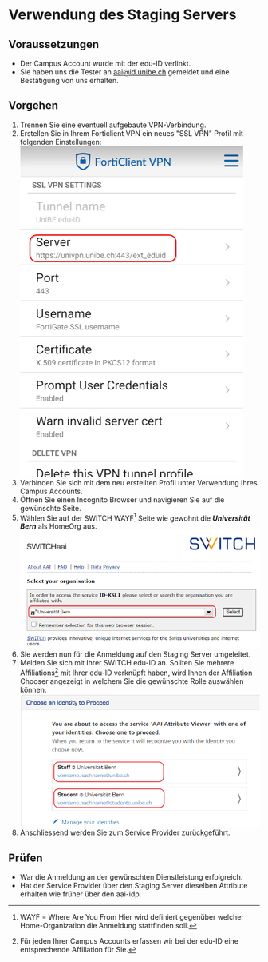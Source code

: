 # Verwendung des Staging Servers

## Voraussetzungen

- Der Campus Account wurde mit der edu-ID verlinkt.
- Sie haben uns die Tester an aai@id.unibe.ch gemeldet und eine Bestätigung von uns erhalten.

## Vorgehen

1. Trennen Sie eine eventuell aufgebaute VPN-Verbindung.
2. Erstellen Sie in Ihrem Forticlient VPN ein neues "SSL VPN" Profil mit folgenden Einstellungen:
![VPN Profil Android](./img/vpn_profile_android.png)
3. Verbinden Sie sich mit dem neu erstellten Profil unter Verwendung Ihres Campus Accounts.
4. Öffnen Sie einen Incognito Browser und navigieren Sie auf die gewünschte Seite.
5. Wählen Sie auf der SWITCH WAYF[^1] Seite wie gewohnt die ***Universität Bern*** als HomeOrg aus.
![VPN Profil Android](./img/aai_wayf.png)
6. Sie werden nun für die Anmeldung auf den Staging Server umgeleitet.
7. Melden Sie sich mit Ihrer SWITCH edu-ID an.
Sollten Sie mehrere Affiliations[^2] mit Ihrer edu-ID verknüpft haben, wird Ihnen der Affiliation Chooser angezeigt in welchem Sie die gewünschte Rolle auswählen können.
![Affiliation Chooser](./img/affiliation_chooser.png)
8. Anschliessend werden Sie zum Service Provider zurückgeführt.

## Prüfen

- War die Anmeldung an der gewünschten Dienstleistung erfolgreich.
- Hat der Service Provider über den Staging Server dieselben Attribute erhalten wie früher über den aai-idp.


[^1]:
    WAYF = Where Are You From
    Hier wird definiert gegenüber welcher Home-Organization die Anmeldung stattfinden soll.
[^2]: Für jeden Ihrer Campus Accounts erfassen wir bei der edu-ID eine entsprechende Affiliation für Sie.